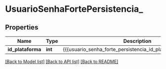# UsuarioSenhaFortePersistencia_

## Properties
Name | Type | Description | Notes
------------ | ------------- | ------------- | -------------
**id_plataforma** | **int** | {{{usuario_senha_forte_persistencia_id_plataforma_descricao}}} | [optional] 

[[Back to Model list]](../README.md#documentation-for-models) [[Back to API list]](../README.md#documentation-for-api-endpoints) [[Back to README]](../README.md)


